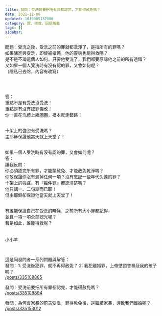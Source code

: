 ```yaml
---
title: 發問：受洗前要把所有罪都認完，才能得赦免嗎？
date: 2021-12-06
updated: 1639009137000
category: 罪、得救、因信稱義
tags: []
sidebar: 
---
```


<p>問題：受洗之後，受洗之前的罪就都洗淨了，是指所有的罪嗎？<br/>
如果陳進興受洗，即使被槍斃，他的靈魂也能得救嗎？<br/>
是不是不論這個人如何，只要他受洗了，我們都要原諒他之前的所有過錯？ <br/>
又如果一個人受洗時有沒有認的罪，又會如何呢？<br/>
（隱私已去除，內容有改寫）</p>
<p> </p>
<p><br/>
答：<br/>
重點不是有受洗沒受洗！<br/>
重點是有沒有認罪悔改！<br/>
你一直在洗禮上繞圈圈，根本就走錯路！</p>
<p><br/>
十架上的強盜有受洗嗎？<br/>
主耶穌保證他當天就上天堂了！<br/>
 </p>
<p>如果一個人受洗時有沒有認的罪，又會如何呢？<br/>
答：<br/>
讓我反問：<br/>
你必須認完所有罪，才能蒙赦免、才能赦免乾淨嗎？<br/>
你敢保證你沒有漏掉任何一項？沒有忘記一些年代久遠的罪？<br/>
十架上的強盜，有『每件罪』都認清楚嗎？<br/>
他只講一、二句話而已耶！<br/>
但主耶穌卻保證他當天就上天堂了！</p>
<p><br/>
有誰能保證自己在受洗的時候，之前所有大小罪都記得，<br/>
並且一項一項全部認光呢？<br/>
若是如此，誰能得救呢？<br/>
 <br/>
 <br/>
小小羊</p>
<p> </p>
<p>這是同發問者一系列問題與解答：<br/>
發問：1. 受洗後犯罪，就不再得赦免？ 2. 我犯離婚罪，上帝懲罰會禍及我的孩子嗎？<br/>
<a href="/posts/335108885" target="_blank">/posts/335108885</a></p>
<p>發問：受洗前要把所有罪都認完，才能得赦免嗎？<br/>
<a href="/posts/335108894" target="_blank">/posts/335108894</a></p>
<p>發問：為何會家暴的前夫受洗，罪得赦免後，還繼續家暴，導致我們離婚呢？<br/>
<a href="/posts/335153012" target="_blank">/posts/335153012</a></p>
